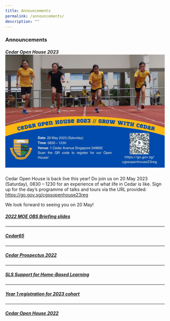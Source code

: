 ```yaml
---
title: Announcements
permalink: /announcements/
description: ""
---
```

### Announcements

##### Cedar Open House 2023![](/images/motd%20-%20corporate%20style.jpg)
Cedar Open House is back live this year! Do join us on 20 May 2023 (Saturday), 0830 – 1230 for an experience of what life in Cedar is like. Sign up for the day’s programme of talks and tours via the URL provided: [https://go.gov.sg/cgssopenhouse23reg ](https://go.gov.sg/cgssopenhouse23reg )

We look forward to seeing you on 20 May!


##### [2022 MOE OBS Briefing slides](/files/obs.pdf)

* * *
##### [Cedar65](https://sites.google.com/moe.edu.sg/cedar65)

* * *
##### [Cedar Prospectus 2022](/files/Cedar%20Prospectus%202022_update%2028Apr.pdf)
* * *

##### [SLS Support for Home-Based Learning](https://moe-cedargirlssec-staging.netlify.app/contact-us/sls-support-hbl/)

* * *

##### [Year 1 registration for 2023 cohort](https://moe-cedargirlssec-staging.netlify.app/admissions/year-1-registration-exercise-2023/)
* * *

##### [Cedar Open House 2022](https://sites.google.com/moe.edu.sg/cedar-open-house-2022)